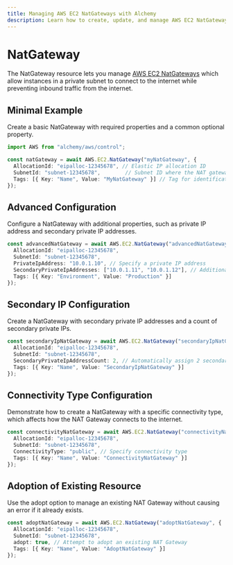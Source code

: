 ```yaml
---
title: Managing AWS EC2 NatGateways with Alchemy
description: Learn how to create, update, and manage AWS EC2 NatGateways using Alchemy Cloud Control.
---
```


# NatGateway

The NatGateway resource lets you manage [AWS EC2 NatGateways](https://docs.aws.amazon.com/ec2/latest/userguide/) which allow instances in a private subnet to connect to the internet while preventing inbound traffic from the internet.

## Minimal Example

Create a basic NatGateway with required properties and a common optional property.

```ts
import AWS from "alchemy/aws/control";

const natGateway = await AWS.EC2.NatGateway("myNatGateway", {
  AllocationId: "eipalloc-12345678", // Elastic IP allocation ID
  SubnetId: "subnet-12345678",        // Subnet ID where the NAT gateway will reside
  Tags: [{ Key: "Name", Value: "MyNatGateway" }] // Tag for identification
});
```

## Advanced Configuration

Configure a NatGateway with additional properties, such as private IP address and secondary private IP addresses.

```ts
const advancedNatGateway = await AWS.EC2.NatGateway("advancedNatGateway", {
  AllocationId: "eipalloc-12345678",
  SubnetId: "subnet-12345678",
  PrivateIpAddress: "10.0.1.10", // Specify a private IP address
  SecondaryPrivateIpAddresses: ["10.0.1.11", "10.0.1.12"], // Additional private IPs
  Tags: [{ Key: "Environment", Value: "Production" }]
});
```

## Secondary IP Configuration

Create a NatGateway with secondary private IP addresses and a count of secondary private IPs.

```ts
const secondaryIpNatGateway = await AWS.EC2.NatGateway("secondaryIpNatGateway", {
  AllocationId: "eipalloc-12345678",
  SubnetId: "subnet-12345678",
  SecondaryPrivateIpAddressCount: 2, // Automatically assign 2 secondary IP addresses
  Tags: [{ Key: "Name", Value: "SecondaryIpNatGateway" }]
});
```

## Connectivity Type Configuration

Demonstrate how to create a NatGateway with a specific connectivity type, which affects how the NAT Gateway connects to the internet.

```ts
const connectivityNatGateway = await AWS.EC2.NatGateway("connectivityNatGateway", {
  AllocationId: "eipalloc-12345678",
  SubnetId: "subnet-12345678",
  ConnectivityType: "public", // Specify connectivity type
  Tags: [{ Key: "Name", Value: "ConnectivityNatGateway" }]
});
```

## Adoption of Existing Resource

Use the adopt option to manage an existing NAT Gateway without causing an error if it already exists.

```ts
const adoptNatGateway = await AWS.EC2.NatGateway("adoptNatGateway", {
  AllocationId: "eipalloc-12345678",
  SubnetId: "subnet-12345678",
  adopt: true, // Attempt to adopt an existing NAT Gateway
  Tags: [{ Key: "Name", Value: "AdoptNatGateway" }]
});
```